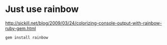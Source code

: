 # Just use rainbow
http://sickill.net/blog/2009/03/24/colorizing-console-output-with-rainbow-ruby-gem.html

`gem install rainbow`